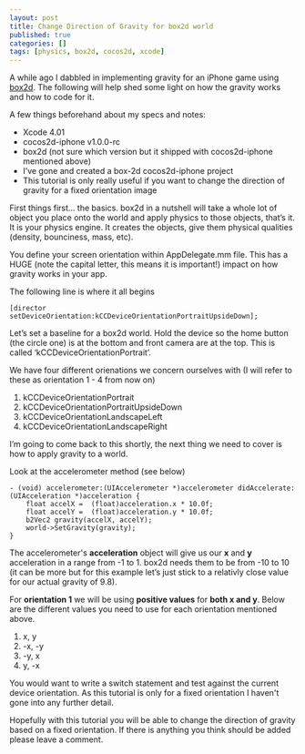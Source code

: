 ```yaml
---
layout: post
title: Change Direction of Gravity for box2d world
published: true
categories: []
tags: [physics, box2d, cocos2d, xcode]
---
```

A while ago I dabbled in implementing gravity for an iPhone game using [box2d](http://box2d.org/). The following will help shed some light on how the gravity works and how to code for it.

A few things beforehand about my specs and notes:

- Xcode 4.01
- cocos2d-iphone v1.0.0-rc
- box2d (not sure which version but it shipped with cocos2d-iphone mentioned above)
- I’ve gone and created a box-2d cocos2d-iphone project
- This tutorial is only really useful if you want to change the direction of gravity for a fixed orientation
image

First things first… the basics. box2d in a nutshell will take a whole lot of object you place onto the world and apply physics to those objects, that’s it. It is your physics engine. It creates the objects, give them physical qualities (density, bounciness, mass, etc).

You define your screen orientation within AppDelegate.mm file. This has a HUGE (note the capital letter, this means it is important!) impact on how gravity works in your app.

The following line is where it all begins

```
[director setDeviceOrientation:kCCDeviceOrientationPortraitUpsideDown];
```

Let’s set a baseline for a box2d world. Hold the device so the home button (the circle one) is at the bottom and front camera are at the top. This is called ‘kCCDeviceOrientationPortrait’.

We have four different orienations we concern ourselves with (I will refer to these as orientation 1 - 4 from now on)

1. kCCDeviceOrientationPortrait
2. kCCDeviceOrientationPortraitUpsideDown
3. kCCDeviceOrientationLandscapeLeft
4. kCCDeviceOrientationLandscapeRight

I’m going to come back to this shortly, the next thing we need to cover is how to apply gravity to a world.

Look at the accelerometer method (see below)

```
- (void) accelerometer:(UIAccelerometer *)accelerometer didAccelerate:(UIAcceleration *)acceleration {
	float accelX =  (float)acceleration.x * 10.0f;
	float accelY =  (float)acceleration.y * 10.0f;
	b2Vec2 gravity(accelX, accelY);
	world->SetGravity(gravity);
}
```

The accelerometer's **acceleration** object will give us our **x** and **y** acceleration in a range from -1 to 1. box2d needs them to be from -10 to 10 (it can be more but for this example let’s just stick to a relativly close value for our actual gravity of 9.8).

For **orientation 1** we will be using **positive values** for **both x and y**. Below are the different values you need to use for each orientation mentioned above.

1. x, y
2. -x, -y
3. -y, x
4. y, -x

You would want to write a switch statement and test against the current device orientation. As this tutorial is only for a fixed orientation I haven't gone into any further detail.

Hopefully with this tutorial you will be able to change the direction of gravity based on a fixed orientation. If there is anything you think should be added please leave a comment.

